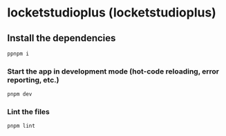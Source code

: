 # locketstudioplus (locketstudioplus)

## Install the dependencies

```bash
ppnpm i
```

### Start the app in development mode (hot-code reloading, error reporting, etc.)

```bash
pnpm dev
```

### Lint the files

```bash
pnpm lint
```

